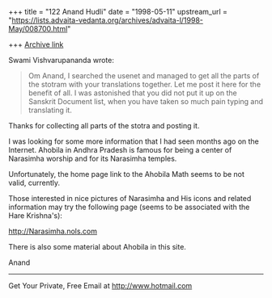 +++
title = "122 Anand Hudli"
date = "1998-05-11"
upstream_url = "https://lists.advaita-vedanta.org/archives/advaita-l/1998-May/008700.html"

+++
[Archive link](https://lists.advaita-vedanta.org/archives/advaita-l/1998-May/008700.html)

 Swami Vishvarupananda wrote:
>Om Anand,
>I searched the usenet and managed to get all the parts of the stotram
with
>your translations together. Let me post it here for the benefit of all.
I
>was astonished that you did not put it up on the Sanskrit Document
list,
>when you have taken so much pain typing and translating it.

 Thanks for collecting all parts of the stotra and posting it.

 I was looking for some more information that I had seen months
 ago on the Internet. Ahobila in Andhra Pradesh is famous for
 being a center of Narasimha worship and for its Narasimha temples.

 Unfortunately, the home page link to the Ahobila Math seems to be
 not valid, currently.

 Those interested in nice pictures of Narasimha and His icons and
 related information may try the following page (seems to be
 associated with the Hare Krishna's):

 http://Narasimha.nols.com

 There is also some material about Ahobila in this site.

 Anand



______________________________________________________
Get Your Private, Free Email at http://www.hotmail.com

